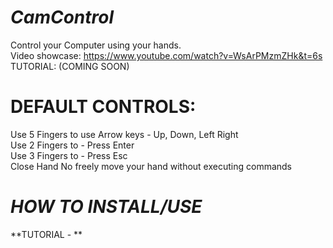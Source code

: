 # *CamControl*

Control your Computer using your hands.      
Video showcase: https://www.youtube.com/watch?v=WsArPMzmZHk&t=6s        
TUTORIAL: (COMING SOON)

# DEFAULT CONTROLS:                                         
Use 5 Fingers to use Arrow keys - Up, Down, Left Right                       
Use 2 Fingers to - Press Enter                                
Use 3 Fingers to - Press Esc                             
Close Hand No freely move your hand without executing commands                        

# *HOW TO INSTALL/USE* 
**TUTORIAL - **        

 
